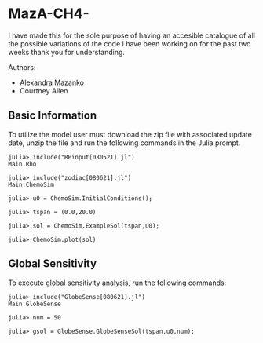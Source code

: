 # MazA-CH4-

I have made this for the sole purpose of having an accesible catalogue of all the possible variations of the code I have been working on for the past two weeks thank you for understanding.

Authors:
  - Alexandra Mazanko
  - Courtney Allen

## Basic Information

To utilize the model user must download the zip file with associated update date, unzip the file and run the following commands in the Julia prompt.

```
julia> include("RPinput[080521].jl")
Main.Rho

julia> include("zodiac[080621].jl")
Main.ChemoSim

julia> u0 = ChemoSim.InitialConditions();

julia> tspan = (0.0,20.0)

julia> sol = ChemoSim.ExampleSol(tspan,u0);

julia> ChemoSim.plot(sol)
```

## Global Sensitivity

To execute global sensitivity analysis, run the following commands:

```
julia> include("GlobeSense[080621].jl")
Main.GlobeSense

julia> num = 50

julia> gsol = GlobeSense.GlobeSenseSol(tspan,u0,num);
```
